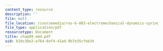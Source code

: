 ```yaml
---
content_type: resource
description: ''
file: null
file_location: /coursemedia/res-6-003-electromechanical-dynamics-spring-2009/b10c38e2e7640af441ad9b7e35cfeb34_chap09_emd.pdf
file_type: application/pdf
resourcetype: Document
title: chap09_emd.pdf
uid: b10c38e2-e764-0af4-41ad-9b7e35cfeb34
---
```

